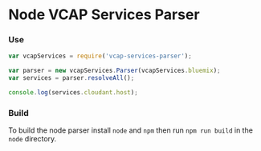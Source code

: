 # Node VCAP Services Parser

### Use

```javascript
var vcapServices = require('vcap-services-parser');

var parser = new vcapServices.Parser(vcapServices.bluemix);
var services = parser.resolveAll();

console.log(services.cloudant.host);
```

### Build

To build the node parser install `node` and `npm` then run
`npm run build` in the `node` directory.
